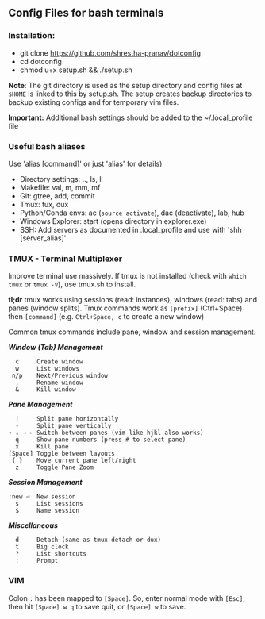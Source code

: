 ## Config Files for bash terminals

### Installation:
- git clone https://github.com/shrestha-pranav/dotconfig
- cd dotconfig
- chmod u+x setup.sh && ./setup.sh

**Note**: The git directory is used as the setup directory and config files at `$HOME` is linked to this by setup.sh. The setup creates backup directories to backup existing configs and for temporary vim files.

**Important:** Additional bash settings should be added to the ~/.local_profile file

### Useful bash aliases
Use 'alias [command]' or just 'alias' for details)

- Directory settings: .., ls, ll
- Makefile: val, m, mm, mf
- Git: gtree, add, commit
- Tmux: tux, dux
- Python/Conda envs: ac (`source activate`), dac (deactivate), lab, hub
- Windows Explorer: start (opens directory in explorer.exe)
- SSH: Add servers as documented in .local_profile and use with 'shh [server_alias]'

### TMUX - Terminal Multiplexer
Improve terminal use massively. If tmux is not installed (check with `which tmux` or `tmux -V`), use tmux.sh to install.

**tl;dr** tmux works using sessions (read: instances), windows (read: tabs) and panes (window splits). Tmux commands work as `[prefix]` (Ctrl+Space) then `[command]` (e.g. `Ctrl+Space, c` to create a new window)

Common tmux commands include pane, window and session management.

*__Window (Tab) Management__*    

	  c		Create window
      w		List windows
     n/p	Next/Previous window
      ,		Rename window
      &		Kill window

*__Pane Management__*

      |		Split pane horizontally
      -		Split pane vertically
    ↑ ↓ → ←	Switch between panes (vim-like hjkl also works)
      q		Show pane numbers (press # to select pane)
      x		Kill pane
    [Space]	Toggle between layouts
     { }	Move current pane left/right
      z		Toggle Pane Zoom

*__Session Management__*    

    :new ⏎	New session
      s		List sessions
      $		Name session

*__Miscellaneous__*    

      d		Detach (same as tmux detach or dux)
      t		Big clock
      ?		List shortcuts
      :		Prompt

### VIM

Colon `:` has been mapped to `[Space]`. So, enter normal mode with `[Esc]`, then hit `[Space] w q` to save quit, or `[Space] w` to save.
